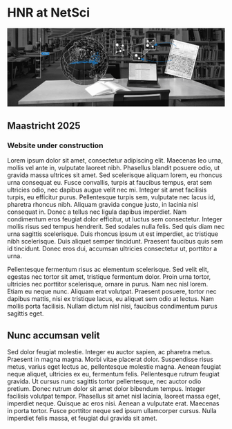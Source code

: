 # HNR at NetSci

<img src="images/hnr header modern-min.png">

## Maastricht 2025

### Website under construction
Lorem ipsum dolor sit amet, consectetur adipiscing elit. Maecenas leo urna, mollis vel ante in, vulputate laoreet nibh. Phasellus blandit posuere odio, ut gravida massa ultrices sit amet. Sed scelerisque aliquam lorem, eu rhoncus urna consequat eu. Fusce convallis, turpis at faucibus tempus, erat sem ultricies odio, nec dapibus augue velit nec mi. Integer sit amet facilisis turpis, eu efficitur purus. Pellentesque turpis sem, vulputate nec lacus id, pharetra rhoncus nibh. Aliquam gravida congue justo, in lacinia nisl consequat in. Donec a tellus nec ligula dapibus imperdiet. Nam condimentum eros feugiat dolor efficitur, ut luctus sem consectetur. Integer mollis risus sed tempus hendrerit. Sed sodales nulla felis. Sed quis diam nec urna sagittis scelerisque. Duis rhoncus ipsum ut est imperdiet, ac tristique nibh scelerisque. Duis aliquet semper tincidunt. Praesent faucibus quis sem id tincidunt. Donec eros dui, accumsan ultricies consectetur ut, porttitor a urna.

Pellentesque fermentum risus ac elementum scelerisque. Sed velit elit, egestas nec tortor sit amet, tristique fermentum dolor. Proin urna tortor, ultricies nec porttitor scelerisque, ornare in purus. Nam nec nisl lorem. Etiam eu neque nunc. Aliquam erat volutpat. Praesent posuere, tortor nec dapibus mattis, nisi ex tristique lacus, eu aliquet sem odio at lectus. Nam mollis porta facilisis. Nullam dictum nisl nisi, faucibus condimentum purus sagittis eget.

## Nunc accumsan velit 
Sed dolor feugiat molestie. Integer eu auctor sapien, ac pharetra metus. Praesent in magna magna. Morbi vitae placerat dolor. Suspendisse risus metus, varius eget lectus ac, pellentesque molestie magna. Aenean feugiat neque aliquet, ultricies ex eu, fermentum felis. Pellentesque rutrum feugiat gravida. Ut cursus nunc sagittis tortor pellentesque, nec auctor odio pretium. Donec rutrum dolor sit amet dolor bibendum tempus. Integer facilisis volutpat tempor. Phasellus sit amet nisl lacinia, laoreet massa eget, imperdiet neque. Quisque ac eros nisi. Aenean a vulputate erat. Maecenas in porta tortor. Fusce porttitor neque sed ipsum ullamcorper cursus. Nulla imperdiet felis massa, et feugiat dui gravida sit amet.
